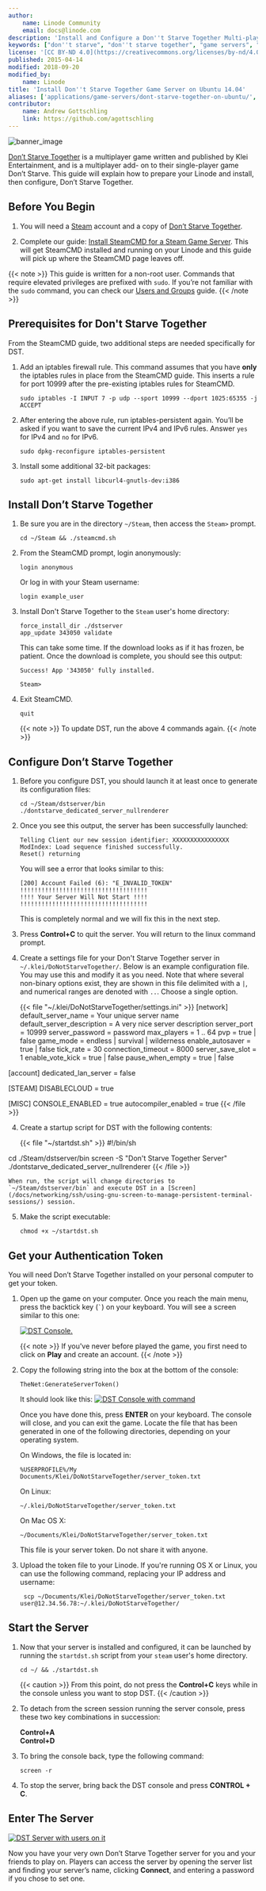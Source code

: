 ```yaml
---
author:
    name: Linode Community
    email: docs@linode.com
description: 'Install and Configure a Don''t Starve Together Multi-player Game Server for Ubuntu 14.04'
keywords: ["don''t starve", "don''t starve together", "game servers", "games", "ubuntu", " ubuntu 14.04", "steam cmd", "steamcmd", "token"]
license: '[CC BY-ND 4.0](https://creativecommons.org/licenses/by-nd/4.0)'
published: 2015-04-14
modified: 2018-09-20
modified_by:
    name: Linode
title: 'Install Don''t Starve Together Game Server on Ubuntu 14.04'
aliases: ['applications/game-servers/dont-starve-together-on-ubuntu/','applications/game-servers/install-dont-starve-together-game-server-on-ubuntu/']
contributor:
    name: Andrew Gottschling
    link: https://github.com/agottschling
---
```


![banner_image](Install_Dont_Starve_Together_Game_Server_on_Ubuntu_smg.jpg)

[Don’t Starve Together](https://www.kleientertainment.com/games/dont-starve-together) is a multiplayer game written and published by Klei Entertainment, and is a multiplayer add- on to their single-player game Don’t Starve. This guide will explain how to prepare your Linode and install, then configure, Don’t Starve Together.


## Before You Begin

1.  You will need a [Steam](http://store.steampowered.com) account and a copy of [Don’t Starve Together](http://store.steampowered.com/app/322330/).

2.  Complete our guide: [Install SteamCMD for a Steam Game Server](/docs/applications/game-servers/install-steamcmd-for-a-steam-game-server/). This will get SteamCMD installed and running on your Linode and this guide will pick up where the SteamCMD page leaves off.

{{< note >}}
This guide is written for a non-root user. Commands that require elevated privileges are prefixed with `sudo`. If you’re not familiar with the `sudo` command, you can check our [Users and Groups](/docs/tools-reference/linux-users-and-groups/) guide.
{{< /note >}}

## Prerequisites for Don't Starve Together

From the SteamCMD guide, two additional steps are needed specifically for DST.

1.  Add an iptables firewall rule. This command assumes that you have **only** the iptables rules in place from the SteamCMD guide. This inserts a rule for port 10999 after the pre-existing iptables rules for SteamCMD.

        sudo iptables -I INPUT 7 -p udp --sport 10999 --dport 1025:65355 -j ACCEPT

2.  After entering the above rule, run iptables-persistent again. You’ll be asked if you want to save the current IPv4 and IPv6 rules. Answer `yes` for IPv4 and `no` for IPv6.

        sudo dpkg-reconfigure iptables-persistent

3.  Install some additional 32-bit packages:

        sudo apt-get install libcurl4-gnutls-dev:i386

## Install Don’t Starve Together

1.  Be sure you are in the directory `~/Steam`, then access the `Steam>` prompt.

        cd ~/Steam && ./steamcmd.sh

2.  From the SteamCMD prompt, login anonymously:

        login anonymous

    Or log in with your Steam username:

        login example_user

3.  Install Don't Starve Together to the `Steam` user's home directory:

        force_install_dir ./dstserver
        app_update 343050 validate

    This can take some time. If the download looks as if it has frozen, be patient. Once the download is complete, you should see this output:

        Success! App '343050' fully installed.

        Steam>

4.  Exit SteamCMD.

        quit

    {{< note >}}
To update DST, run the above 4 commands again.
{{< /note >}}

## Configure Don’t Starve Together

1.  Before you configure DST, you should launch it at least once to generate its configuration files:

        cd ~/Steam/dstserver/bin
        ./dontstarve_dedicated_server_nullrenderer

2.  Once you see this output, the server has been successfully launched:

        Telling Client our new session identifier: XXXXXXXXXXXXXXXX
        ModIndex: Load sequence finished successfully.
        Reset() returning


    You will see a error that looks similar to this:

        [200] Account Failed (6): "E_INVALID_TOKEN"
        !!!!!!!!!!!!!!!!!!!!!!!!!!!!!!!!!!!!
        !!!! Your Server Will Not Start !!!!
        !!!!!!!!!!!!!!!!!!!!!!!!!!!!!!!!!!!!

    This is completely normal and we will fix this in the next step.

3.  Press **Control+C** to quit the server. You will return to the linux command prompt.

4.  Create a settings file for your Don't Starve Together server in `~/.klei/DoNotStarveTogether/`. Below  is an example configuration file. You may use this and modify it as you need. Note that where several non-binary options exist, they are shown in this file delimited with a `|`, and numerical ranges are denoted with `..`. Choose a single option.

    {{< file "~/.klei/DoNotStarveTogether/settings.ini" >}}
[network]
default_server_name = Your unique server name
default_server_description = A very nice server description
server_port = 10999
server_password = password
max_players = 1 .. 64
pvp = true | false
game_mode = endless | survival | wilderness
 enable_autosaver = true | false
tick_rate = 30
connection_timeout = 8000
server_save_slot = 1
enable_vote_kick = true | false
pause_when_empty = true | false

[account]
dedicated_lan_server = false


[STEAM]
DISABLECLOUD = true


[MISC]
CONSOLE_ENABLED = true
autocompiler_enabled = true
{{< /file >}}


4.  Create a startup script for DST with the following contents:

    {{< file "~/startdst.sh" >}}
#!/bin/sh

cd ./Steam/dstserver/bin
screen -S "Don't Starve Together Server" ./dontstarve_dedicated_server_nullrenderer
{{< /file >}}

    When run, the script will change directories to `~/Steam/dstserver/bin` and execute DST in a [Screen](/docs/networking/ssh/using-gnu-screen-to-manage-persistent-terminal-sessions/) session.

5.  Make the script executable:

        chmod +x ~/startdst.sh

## Get your Authentication Token

You will need Don’t Starve Together installed on your personal computer to get your token.

1.  Open up the game on your computer. Once you reach the main menu, press the backtick key (<code>`</code>) on your keyboard. You will see a screen similar to this one:

    [![DST Console.](DSTconsole_resized.png)](DSTconsole.png)

    {{< note >}}
If you've never before played the game, you first need to click on **Play** and create an account.
{{< /note >}}

2.  Copy the following string into the box at the bottom of the console:

        TheNet:GenerateServerToken()

    It should look like this:
    [![DST Console with command](DSTconsolecommand_resized.png)](DSTconsolecommand.png)

    Once you have done this, press **ENTER** on your keyboard. The console will close, and you can exit the game. Locate the file that has been generated in one of the following directories, depending on your operating system.

    On Windows, the file is located in:

        %USERPROFILE%/My Documents/Klei/DoNotStarveTogether/server_token.txt

    On Linux:

        ~/.klei/DoNotStarveTogether/server_token.txt

    On Mac OS X:

        ~/Documents/Klei/DoNotStarveTogether/server_token.txt

    This file is your server token. Do not share it with anyone.

3.  Upload the token file to your Linode. If you're running OS X or Linux, you can use the following command, replacing your IP address and username:

         scp ~/Documents/Klei/DoNotStarveTogether/server_token.txt user@12.34.56.78:~/.klei/DoNotStarveTogether/

## Start the Server

1.  Now that your server is installed and configured, it can be launched by running the `startdst.sh` script from your `steam` user's home directory.

        cd ~/ && ./startdst.sh

    {{< caution >}}
From this point, do not press the **Control+C** keys while in the console unless you want to stop DST.
{{< /caution >}}

2.  To detach from the screen session running the server console, press these two key combinations in succession:

    **Control+A**<br>
    **Control+D**

3.  To bring the console back, type the following command:

        screen -r

4.  To stop the server, bring back the DST console and press **CONTROL + C**.

## Enter The Server

[![DST Server with users on it](DSTrunning_resized.png)](DSTrunning.png)

Now you have your very own Don’t Starve Together server for you and your friends to play on. Players can access the server by opening the server list and finding your server’s name, clicking **Connect**, and entering a password if you chose to set one.
